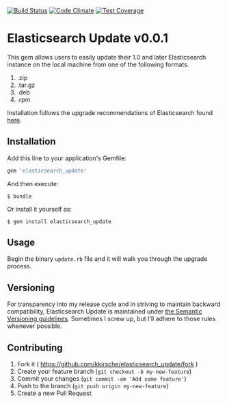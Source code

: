 [![Build Status](https://travis-ci.org/kkirsche/elasticsearch_update.svg?branch=master)](https://travis-ci.org/kkirsche/elasticsearch_update) [![Code Climate](https://codeclimate.com/github/kkirsche/elasticsearch_update/badges/gpa.svg)](https://codeclimate.com/github/kkirsche/elasticsearch_update) [![Test Coverage](https://codeclimate.com/github/kkirsche/elasticsearch_update/badges/coverage.svg)](https://codeclimate.com/github/kkirsche/elasticsearch_update)
# Elasticsearch Update v0.0.1

This gem allows users to easily update their 1.0 and later Elasticsearch instance on the local machine from one of the following formats.

1. .zip
2. .tar.gz
3. .deb
4. .rpm

Installation follows the upgrade recommendations of Elasticsearch found [here](http://www.elasticsearch.org/guide/en/elasticsearch/reference/current/setup-upgrade.html).

## Installation

Add this line to your application's Gemfile:

```ruby
gem 'elasticsearch_update'
```

And then execute:

    $ bundle

Or install it yourself as:

    $ gem install elasticsearch_update

## Usage

Begin the binary `update.rb` file and it will walk you through the upgrade process.

## Versioning

For transparency into my release cycle and in striving to maintain backward compatibility, Elasticsearch Update is maintained under [the Semantic Versioning guidelines](http://semver.org/). Sometimes I screw up, but I'll adhere to those rules whenever possible.

## Contributing

1. Fork it ( https://github.com/kkirsche/elasticsearch_update/fork )
2. Create your feature branch (`git checkout -b my-new-feature`)
3. Commit your changes (`git commit -am 'Add some feature'`)
4. Push to the branch (`git push origin my-new-feature`)
5. Create a new Pull Request
